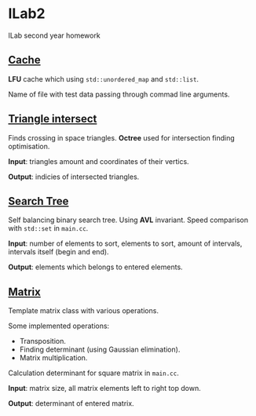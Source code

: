 # ILab2

ILab second year homework

## [Cache](https://github.com/Tako-San/ILab2/tree/master/1_Cache)

**LFU** cache which using ```std::unordered_map``` and ```std::list```.

Name of file with test data passing through commad line arguments.


## [Triangle intersect](https://github.com/Tako-San/ILab2/tree/master/2_TrigonCross)

Finds crossing in space triangles.
**Octree** used for intersection finding optimisation.

**Input**: triangles amount and coordinates of their vertics.

**Output**: indicies of intersected triangles.

## [Search Tree](https://github.com/Tako-San/ILab2/tree/master/3_SrchTree)

Self balancing binary search tree. Using **AVL** invariant.
Speed comparison with ```std::set``` in ```main.cc```.

**Input**: number of elements to sort, elements to sort, 
amount of intervals, intervals itself (begin and end).

**Output**: elements which belongs to entered elements.


## [Matrix](https://github.com/Tako-San/ILab2/tree/master/4_Matrix)

Template matrix class with various operations.

Some implemented operations:
* Transposition.
* Finding determinant (using Gaussian elimination).
* Matrix multiplication.

Calculation determinant for square matrix in ```main.cc```.

**Input**: matrix size, all matrix elements left to right top down.

**Output**: determinant of entered matrix.
